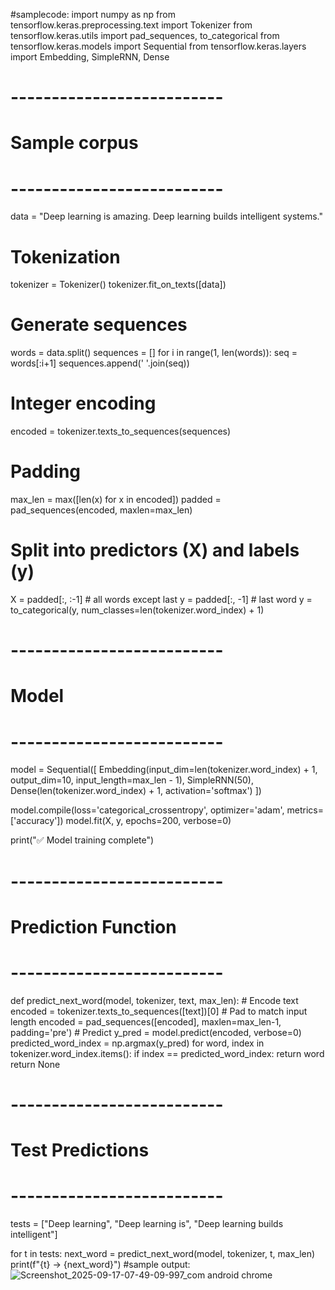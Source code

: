 #samplecode:
import numpy as np
from tensorflow.keras.preprocessing.text import Tokenizer
from tensorflow.keras.utils import pad_sequences, to_categorical
from tensorflow.keras.models import Sequential
from tensorflow.keras.layers import Embedding, SimpleRNN, Dense

# --------------------------
# Sample corpus
# --------------------------
data = "Deep learning is amazing. Deep learning builds intelligent systems."

# Tokenization
tokenizer = Tokenizer()
tokenizer.fit_on_texts([data])

# Generate sequences
words = data.split()
sequences = []
for i in range(1, len(words)):
    seq = words[:i+1]
    sequences.append(' '.join(seq))

# Integer encoding
encoded = tokenizer.texts_to_sequences(sequences)

# Padding
max_len = max([len(x) for x in encoded])
padded = pad_sequences(encoded, maxlen=max_len)

# Split into predictors (X) and labels (y)
X = padded[:, :-1]  # all words except last
y = padded[:, -1]   # last word
y = to_categorical(y, num_classes=len(tokenizer.word_index) + 1)

# --------------------------
# Model
# --------------------------
model = Sequential([
    Embedding(input_dim=len(tokenizer.word_index) + 1,
              output_dim=10,
              input_length=max_len - 1),
    SimpleRNN(50),
    Dense(len(tokenizer.word_index) + 1, activation='softmax')
])

model.compile(loss='categorical_crossentropy', optimizer='adam', metrics=['accuracy'])
model.fit(X, y, epochs=200, verbose=0)

print("✅ Model training complete")

# --------------------------
# Prediction Function
# --------------------------
def predict_next_word(model, tokenizer, text, max_len):
    # Encode text
    encoded = tokenizer.texts_to_sequences([text])[0]
    # Pad to match input length
    encoded = pad_sequences([encoded], maxlen=max_len-1, padding='pre')
    # Predict
    y_pred = model.predict(encoded, verbose=0)
    predicted_word_index = np.argmax(y_pred)
    for word, index in tokenizer.word_index.items():
        if index == predicted_word_index:
            return word
    return None

# --------------------------
# Test Predictions
# --------------------------
tests = ["Deep learning", "Deep learning is", "Deep learning builds intelligent"]

for t in tests:
    next_word = predict_next_word(model, tokenizer, t, max_len)
    print(f"{t} -> {next_word}")
    #sample output:
    ![Screenshot_2025-09-17-07-49-09-997_com android chrome](https://github.com/user-attachments/assets/b90bbea8-5e41-4f46-90db-65a7e0a72105)
